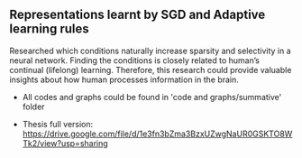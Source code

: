 ## Representations learnt by SGD and Adaptive learning rules
Researched which conditions naturally increase sparsity and selectivity in a neural network. Finding the conditions is closely related to human’s continual (lifelong) learning. Therefore, this research could provide valuable insights about how human processes information in the brain.

- All codes and graphs could be found in 'code and graphs/summative' folder

- Thesis full version: 
https://drive.google.com/file/d/1e3fn3bZma3BzxUZwgNaUR0GSKTO8WTk2/view?usp=sharing 
